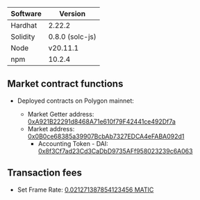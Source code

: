 Software | Version
------------- | -------------
Hardhat  | 2.22.2
Solidity  | 0.8.0 (solc-js)
Node | v20.11.1
npm | 10.2.4

## **Market** contract functions

* Deployed contracts on Polygon mainnet:

    * Market Getter address: [0xA921B22291d8468A71e610f79F42441ce492Df7a](https://polygonscan.com/address/0xA921B22291d8468A71e610f79F42441ce492Df7a)
    * Market address: [0x0B0ce68385a39907BcbAb7327EDCA4eFABA092d1](https://polygonscan.com/address/0x0B0ce68385a39907BcbAb7327EDCA4eFABA092d1)
        * Accounting Token - DAI: [0x8f3Cf7ad23Cd3CaDbD9735AFf958023239c6A063](https://polygonscan.com/address/0x8f3Cf7ad23Cd3CaDbD9735AFf958023239c6A063)  



## Transaction fees
* Set Frame Rate: [0.021271387854123456 MATIC](https://polygonscan.com/tx/0xa94618edbc1149304a1a99fca82da961ec577b824da5ac7c30117914013b4815)



